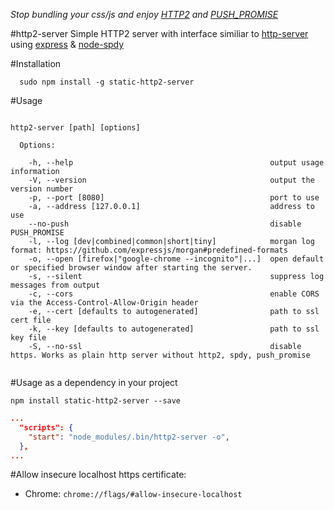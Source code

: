 *Stop bundling your css/js and enjoy [HTTP2](https://http2.github.io/) and [PUSH_PROMISE](http://httpwg.org/specs/rfc7540.html#PUSH_PROMISE)*

#http2-server
Simple HTTP2 server with interface similiar to [http-server](https://github.com/indexzero/http-server) using [express](https://github.com/expressjs/express) & [node-spdy](https://github.com/indutny/node-spdy)

#Installation
```
  sudo npm install -g static-http2-server
```

#Usage

```

http2-server [path] [options]

  Options:

    -h, --help                                            output usage information
    -V, --version                                         output the version number
    -p, --port [8080]                                     port to use
    -a, --address [127.0.0.1]                             address to use
    --no-push                                             disable PUSH_PROMISE
    -l, --log [dev|combined|common|short|tiny]            morgan log format: https://github.com/expressjs/morgan#predefined-formats
    -o, --open [firefox|"google-chrome --incognito"|...]  open default or specified browser window after starting the server.
    -s, --silent                                          suppress log messages from output
    -c, --cors                                            enable CORS via the Access-Control-Allow-Origin header
    -e, --cert [defaults to autogenerated]                path to ssl cert file
    -k, --key [defaults to autogenerated]                 path to ssl key file
    -S, --no-ssl                                          disable https. Works as plain http server without http2, spdy, push_promise


```

#Usage as a dependency in your project

```
npm install static-http2-server --save
```
```package.json
...
  "scripts": {
    "start": "node_modules/.bin/http2-server -o",
  },
...  
```

#Allow insecure localhost https certificate:
* Chrome: ```chrome://flags/#allow-insecure-localhost```
